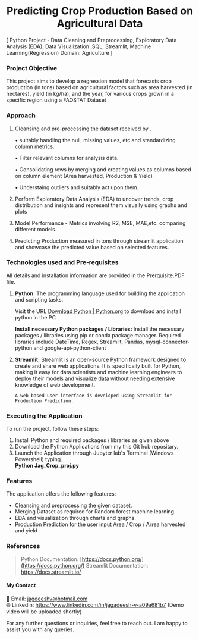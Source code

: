 <h1 align="center">
Predicting Crop Production Based on Agricultural Data
</h1>
[ Python Project - Data Cleaning and Preprocessing, Exploratory Data Analysis (EDA), Data Visualization ,SQL, Streamlit, Machine Learning(Regression) Domain: Agriculture ]

### Project Objective
This project aims to develop a regression model that forecasts crop production (in tons) based on agricultural factors such as area harvested (in hectares), yield (in kg/ha), and the year, for various crops grown in a specific region using a FAOSTAT Dataset

### Approach
  1.	Cleansing  and pre-processing the dataset received by .

    	• suitably handling the null, missing values, etc and standardizing column metrics.
    	
    	• Filter relevant columns for analysis data.
    	
    	• Consolidating rows by merging and creating values as columns based on column element (Area harvested, Production & Yield)
    	
    	• Understaing outliers and suitably act upon them. 
    	
  3. Perform Exploratory Data Analysis (EDA) to uncover trends, crop distribution and insights and represent them visually using graphs and plots
     
  4. Model Performance - Metrics involving R2, MSE, MAE,etc. comparing different models.

  5. Predicting Production measured in tons through streamlit application and showcase the predicted value based on selected features.


### Technologies used and Pre-requisites

All details and installation information are provided in the Prerquisite.PDF file.

1.	**Python:** The programming language used for building the application and scripting tasks.

    Visit the URL  [Download Python | Python.org](https://www.python.org/downloads/)    to download and install python in the PC

    **Install necessary Python packages / Libraries:** Install the necessary packages / libraries using pip or conda package manager. Required libraries include DateTime, Regex, Streamlit, Pandas, mysql-connector-python and google-api-python-client

2.	**Streamlit:** Streamlit is an open-source Python framework designed to create and share web applications. It is specifically built for Python, making it easy for data scientists and machine learning engineers to deploy their models and visualize data without needing extensive knowledge of web development.
	
        A web-based user interface is developed using Streamlit for Production Prediction.

### Executing the Application 

To run the project, follow these steps:

1.	Install Python and required packages / libraries as given above
2.	Download the Python Applications from my this Git hub repositary.
5.	Launch the Application through Jupyter lab's Terminal (Windows Powershell) typing.  
     **Python Jag_Crop_proj.py**

### Features

The application offers the following features:
+	Cleansing and preprocessing the given dataset.
+	Merging Dataset as required for Random forest machine learning.
+	EDA and visualization through charts and graphs.
+	Production Prediction for the user input Area / Crop / Arrea harvested and yield 

### References

> Python Documentation: [https://docs.python.org/](https://docs.python.org/)
> Streamlit Documentation: https://docs.streamlit.io/

#### My Contact
📧 Email: jagdeeshv@hotmail.com  
🌐 LinkedIn: https://www.linkedin.com/in/jagadeesh-v-a09a681b7 (Demo video will be uploaded shortly)

For any further questions or inquiries, feel free to reach out. I am happy to assist you with any queries.

